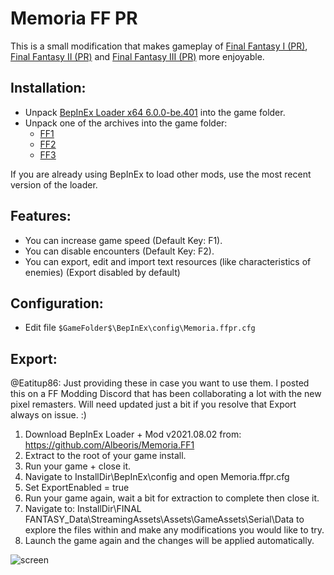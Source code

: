 # Memoria FF PR
This is a small modification that makes gameplay of [Final Fantasy I (PR)](https://store.steampowered.com/app/1173770/FINAL_FANTASY/), [Final Fantasy II (PR)](https://store.steampowered.com/app/1173780/FINAL_FANTASY_II/) and [Final Fantasy III (PR)](https://store.steampowered.com/app/1173790/FINAL_FANTASY_III/) more enjoyable. 

## Installation:
- Unpack [BepInEx Loader x64 6.0.0-be.401](https://github.com/Albeoris/Memoria.FFPR/releases/download/v2021.08.05/Loader_v2021.08.05.zip) into the game folder.
- Unpack one of the archives into the game folder:
    - [FF1](https://github.com/Albeoris/Memoria.FFPR/releases/download/v2021.08.05/FF1_v2021.08.05.zip)
    - [FF2](https://github.com/Albeoris/Memoria.FFPR/releases/download/v2021.08.05/FF2_v2021.08.05.zip)
    - [FF3](https://github.com/Albeoris/Memoria.FFPR/releases/download/v2021.08.05/FF3_v2021.08.05.zip)

If you are already using BepInEx to load other mods, use the most recent version of the loader.

## Features:

- You can increase game speed (Default Key: F1).
- You can disable encounters (Default Key: F2).
- You can export, edit and import text resources (like characteristics of enemies) (Export disabled by default)

## Configuration:

- Edit file `$GameFolder$\BepInEx\config\Memoria.ffpr.cfg`

## Export:

@Eatitup86:
Just providing these in case you want to use them. I posted this on a FF Modding Discord that has been collaborating a lot with the new pixel remasters. Will need updated just a bit if you resolve that Export always on issue. :)

1. Download BepInEx Loader + Mod v2021.08.02 from: https://github.com/Albeoris/Memoria.FF1
2. Extract to the root of your game install.
3. Run your game + close it.
4. Navigate to InstallDir\BepInEx\config and open Memoria.ffpr.cfg
5. Set ExportEnabled = true
6. Run your game again, wait a bit for extraction to complete then close it.
7. Navigate to: InstallDir\FINAL FANTASY_Data\StreamingAssets\Assets\GameAssets\Serial\Data to explore the files within and make any modifications you would like to try.
8. Launch the game again and the changes will be applied automatically.


![screen](https://i.imgur.com/1IrVylI.png)
